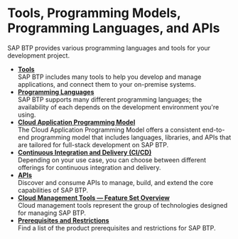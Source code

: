 <!-- loio9b15170d707d44c0835125b4cb6d3541 -->

# Tools, Programming Models, Programming Languages, and APIs

SAP BTP provides various programming languages and tools for your development project.

-   **[Tools](Tools_abcae5b.md "SAP BTP includes many tools to help you develop
                                        and manage applications, and connect them to your on-premise systems. ")**  
SAP BTP includes many tools to help you develop and manage applications, and connect them to your on-premise systems.
-   **[Programming Languages](Programming_Languages_730d82d.md "SAP BTP supports many different
                                        programming languages; the availability of each depends on the development environment you're using.")**  
SAP BTP supports many different programming languages; the availability of each depends on the development environment you're using.
-   **[Cloud Application Programming Model](Cloud_Application_Programming_Model_042061d.md "
		The Cloud Application Programming Model offers a consistent end-to-end programming model that
                                        includes languages, libraries, and APIs that are tailored for full-stack development on SAP BTP.")**  
 The Cloud Application Programming Model offers a consistent end-to-end programming model that includes languages, libraries, and APIs that are tailored for full-stack development on SAP BTP.
-   **[Continuous Integration and Delivery \(CI/CD\)](Continuous_Integration_and_Delivery_(CICD)_fe74df5.md "Depending on your use case, you can choose between different offerings for continuous integration and
                                        delivery.")**  
Depending on your use case, you can choose between different offerings for continuous integration and delivery.
-   **[APIs](APIs_d1d1107.md "Discover and consume APIs to manage, build, and extend the core capabilities of SAP BTP.")**  
Discover and consume APIs to manage, build, and extend the core capabilities of SAP BTP.
-   **[Cloud Management Tools — Feature Set Overview](Cloud_Management_Tools_—_Feature_Set_Overview_caf4e4e.md "Cloud management tools represent the group of technologies designed for managing SAP BTP.")**  
Cloud management tools represent the group of technologies designed for managing SAP BTP.
-   **[Prerequisites and Restrictions](Prerequisites_and_Restrictions_e6ddaef.md "Find a list of the product prerequisites and restrictions for SAP BTP. ")**  
Find a list of the product prerequisites and restrictions for SAP BTP.


